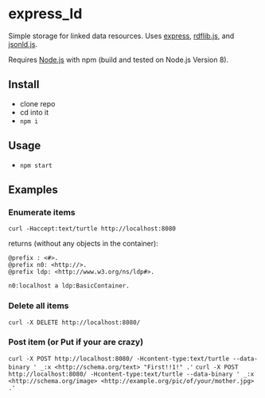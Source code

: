 # express_ld
Simple storage for linked data resources. Uses [express](http://expressjs.com), [rdflib.js](https://github.com/linkeddata/rdflib.js), and [jsonld.js](https://github.com/digitalbazaar/jsonld.js/).

Requires [Node.js](https://nodejs.org/en/download/) with npm (build and tested on Node.js Version 8).

## Install
- clone repo
- cd into it
- `npm i`

## Usage
- `npm start`

## Examples
### Enumerate items
`curl -Haccept:text/turtle http://localhost:8080`

returns (without any objects in the container):

    @prefix : <#>.
    @prefix n0: <http://>.
    @prefix ldp: <http://www.w3.org/ns/ldp#>.

    n0:localhost a ldp:BasicContainer.

### Delete all items
`curl -X DELETE http://localhost:8080/`

### Post item (or Put if your are crazy)
`curl -X POST http://localhost:8080/ -Hcontent-type:text/turtle --data-binary ' _:x <http://schema.org/text> "First!!1!" .'`
`curl -X POST http://localhost:8080/ -Hcontent-type:text/turtle --data-binary ' _:x <http://schema.org/image> <http://example.org/pic/of/your/mother.jpg> .'`
